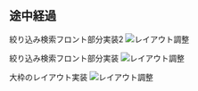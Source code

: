 ## 途中経過
絞り込み検索フロント部分実装2
![レイアウト調整](/recipeREADME3.gif)

絞り込み検索フロント部分実装
![レイアウト調整](/recipeREADME2.gif)

大枠のレイアウト実装
![レイアウト調整](/recipeREADME.gif)
